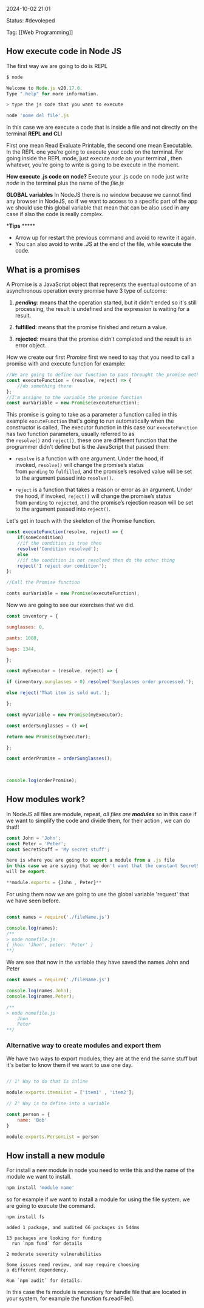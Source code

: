 2024-10-02 21:01

Status: #devoleped 

Tag: [[Web Programming]] 
## How execute code in Node JS
The first way we are going to do is REPL
```js
$ node 

Welcome to Node.js v20.17.0.
Type ".help" for more information.

> type the js code that you want to execute
```

```js
node 'nome del file'.js
```
In this case we are execute a code that is inside a file and not directly on the terminal
**REPL and CLI**

First one mean Read Evaluate Printable, the second one mean Executable.
In the REPL one you're going to execute your code on the terminal. For going inside the REPL mode, just execute _node_ on your terminal , then whatever, you're going to write is going to be execute in the moment.

**How execute .js code on node?**
Execute your .js code on node just write _node_ in the terminal plus the name of the _file.js_

**GLOBAL variables**
In NodeJS there is no window because we cannot find any browser in NodeJS, so if we want to access to a specific part of the app we should use this global variable that mean that can be also used in any case if also the code is really complex.

***Tips** *****
- Arrow up for restart the previous command and avoid to rewrite it again.
- You can also avoid to write .JS at the end of the file, while execute the code.

## What is a promises
A Promise is a JavaScript object that represents the eventual outcome of an asynchronous operation every promise have 3 type of outcome:

1. ***pending***: means that the operation started, but it didn't ended so it's still processing, the result is undefined and the expression is waiting for a result.

2. __fulfilled__: means that the promise finished and return a value.

3. __rejected__: means that the promise didn't completed and the result is an error object. 

How we create our first _Promise_ first we need to say that you need to call a promise with and execute function for example:

```js
//We are going to define our function to pass throught the promise method
const executeFunction = (resolve, reject) => {
	//do something there
};
//I'm assigne to the variable the promise function
const ourVariable = new Promise(executeFunction);
```

This promise is going to take as a parameter a function called in this example `excuteFunction` that's going to run automatically when the constructor is called, The executor function in this case our `executeFunction` has two function parameters, usually referred to as the `resolve()` and `reject()`, these one are different function that the programmer didn't define but is the JavaScript that passed them:

- `resolve` is a function with one argument. Under the hood, if invoked, `resolve()` will change the promise’s status from `pending` to `fulfilled`, and the promise’s resolved value will be set to the argument passed into `resolve()`.
  
- `reject` is a function that takes a reason or error as an argument. Under the hood, if invoked, `reject()` will change the promise’s status from `pending` to `rejected`, and the promise’s rejection reason will be set to the argument passed into `reject()`.

Let's get in touch with the skeleton of the Promise function.
```js
const executeFunction(resolve, reject) => {
	if(someCondition)
	//if the condition is true then
	resolve('Condition resolved');
	else
	//if the condition is not resolved then do the other thing
	reject('I reject our condition');
};

//Call the Promise function

conts ourVariable = new Promise(executeFunction);
```

Now we are going to see our exercises that we did.
```js
const inventory = {

sunglasses: 0,

pants: 1088,

bags: 1344,

};

const myExecutor = (resolve, reject) => {

if (inventory.sunglasses > 0) resolve('Sunglasses order processed.');

else reject('That item is sold out.');

};

const myVariable = new Promise(myExecutor);

const orderSunglasses = () =>{

return new Promise(myExecutor);

};

const orderPromise = orderSunglasses();

  

console.log(orderPromise);
```
## How modules work?

In NodeJS all files are module, repeat, _all files are **modules**_ so in this case if we want to simplify the code and divide them, for their action , we can do that!!
```js
const John = 'John';
const Peter = 'Peter';
const SecretStuff = 'My secret stuff';

here is where you are going to export a module from a .js file 
in this case we are saying that we don't want that the constant SecretStuff 
will be export.

**module.exports = {John , Peter}**

```

For using them now we are going to use the global variable 'request' that we have seen before.
```js

const names = require('./fileName.js')

console.log(names);
/**
> node nomefile.js
{ jhon: 'Jhon', peter: 'Peter' }
**/
```
We are see that now in the variable they have saved the names John and Peter
```js
const names = require('./fileName.js')

console.log(names.John);
console.log(names.Peter);

/**
> node nomefile.js
	Jhon
	Peter
**/
```
### Alternative way to create modules and export them
We have two ways to export modules, they are at the end the same stuff but it's better to know them if we want to use one day.
```js

// 1° Way to do that is inline

module.exports.itemsList = ['item1' , 'item2'];

// 2° Way is to define into a variable

const person = {
	name: 'Bob'
}

module.exports.PersonList = person
```
## How install a new module

For install a new module in node you need to write this and the name of the module we want to install.
```js
npm install 'module name'
```
so for example if we want to install a module for using the file system, we are going to execute the command.
```
npm install fs

added 1 package, and audited 66 packages in 544ms

13 packages are looking for funding
  run `npm fund` for details

2 moderate severity vulnerabilities

Some issues need review, and may require choosing
a different dependency.

Run `npm audit` for details.
```
In this case the fs module is necessary for handle file that are located in your system, for example the function fs.readFile().
